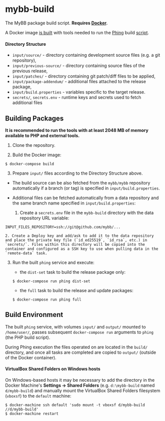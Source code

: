 # mybb-build
The MyBB package build script. **Requires [Docker](https://www.docker.com/).**

A Docker image [is built](https://github.com/mybb/mybb-build/blob/master/Dockerfile) with tools needed to run the [Phing](https://www.phing.info/) build [script](https://github.com/mybb/mybb-build/blob/master/build.xml).

#### Directory Structure
- `input/source/` - directory containing development source files (e.g. a git repository),
- `input/previous-source/` - directory containing source files of the previous release,
- `input/patches/` - directory containing git patch/diff files to be applied,
- `input/package-addendum/` - additional files attached to the release package,
- `input/build.properties` - variables specific to the target release.
- `secrets/`, `secrets.env` - runtime keys and secrets used to fetch additional files

## Building Packages

**It is recommended to run the tools with at least 2048 MB of memory available to PHP and external tools.**

1. Clone the repository.

2. Build the Docker image:
```
$ docker-compose build
```

3. Prepare `input/` files according to the Directory Structure above.
  - The build source can be also fetched from the `mybb/mybb` repository automatically if a branch (or tag) is specified in `input/build.properties`.

  - Additional files can be fetched automatically from a data repository and the same branch name specified in `input/build.properties`:
    1. Create a `secrets.env` file in the `mybb-build` directory with the data repository URL variable:
  ```
  INPUT_FILES_REPOSITORY=ssh://git@github.com/mybb/...
  ```
    2. Create a Deploy key and add/ask to add it to the data repository and place the private key file (`id_ed25519`, `id_rsa`, etc.) in `secrets/`. Files within this directory will be copied into the container and configured as a SSH key to use when pulling data in the `remote-data` task.



3. Run the built `phing` service and execute:
   - the `dist-set` task to build the release package only:

    ```
    $ docker-compose run phing dist-set
    ```

   - the `full` task to build the release and update packages:

    ```
    $ docker-compose run phing full
    ```

## Build Environment

The built `phing` service, with volumes `input/` and `output/` mounted to `/home/user/`, passes subsequent `docker-compose run` arguments to `phing` (the PHP build script).

During Phing execution the files operated on are located in the `build/` directory, and once all tasks are completed are copied to `output/` (outside of the Docker container).

#### VirtualBox Shared Folders on Windows hosts
On Windows-based hosts it may be necessary to add the directory in the Docker Machine's **Settings → Shared Folders** (e.g. `d:\mybb-build` named `d/mybb-build`) and manually mount the VirtualBox Shared Folders filesystem (`vboxsf`) to the `default` machine:
```
$ docker-machine ssh default 'sudo mount -t vboxsf d/mybb-build //d/mybb-build'
$ docker-machine restart
```
